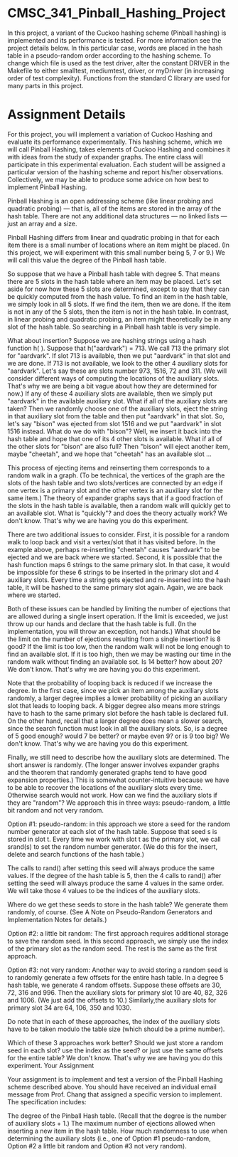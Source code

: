 # CMSC_341_Pinball_Hashing_Project
In this project, a variant of the Cuckoo hashing scheme (Pinball hashing) is implemented and its performance is tested. For more information see the project details below. In this particular case, words are placed in the hash table in a pseudo-random order according to the hashing scheme. To change which file is used as the test driver, alter the constant DRIVER in the Makefile to either smalltest, mediumtest, driver, or myDriver (in increasing order of test complexity). Functions from the standard C library are used for many parts in this project.

# Assignment Details
For this project, you will implement a variation of Cuckoo Hashing and evaluate its performance experimentally. This hashing scheme, which we will call Pinball Hashing, takes elements of Cuckoo Hashing and combines it with ideas from the study of expander graphs. The entire class will participate in this experimental evaluation. Each student will be assigned a particular version of the hashing scheme and report his/her observations. Collectively, we may be able to produce some advice on how best to implement Pinball Hashing.

Pinball Hashing is an open addressing scheme (like linear probing and quadratic probing) — that is, all of the items are stored in the array of the hash table. There are not any additional data structures — no linked lists — just an array and a size.

Pinball Hashing differs from linear and quadratic probing in that for each item there is a small number of locations where an item might be placed. (In this project, we will experiment with this small number being 5, 7 or 9.) We will call this value the degree of the Pinball hash table.

So suppose that we have a Pinball hash table with degree 5. That means there are 5 slots in the hash table where an item may be placed. Let's set aside for now how these 5 slots are determined, except to say that they can be quickly computed from the hash value. To find an item in the hash table, we simply look in all 5 slots. If we find the item, then we are done. If the item is not in any of the 5 slots, then the item is not in the hash table. In contrast, in linear probing and quadratic probing, an item might theoretically be in any slot of the hash table. So searching in a Pinball hash table is very simple.

What about insertion? Suppose we are hashing strings using a hash function h( ). Suppose that h("aardvark") = 713. We call 713 the primary slot for "aardvark". If slot 713 is available, then we put "aardvark" in that slot and we are done. If 713 is not available, we look to the other 4 auxiliary slots for "aardvark". Let's say these are slots number 973, 1516, 72 and 311. (We will consider different ways of computing the locations of the auxiliary slots. That's why we are being a bit vague about how they are determined for now.) If any of these 4 auxiliary slots are available, then we simply put "aardvark" in the available auxiliary slot. What if all of the auxiliary slots are taken? Then we randomly choose one of the auxiliary slots, eject the string in that auxiliary slot from the table and then put "aardvark" in that slot. So, let's say "bison" was ejected from slot 1516 and we put "aardvark" in slot 1516 instead. What do we do with "bison"? Well, we insert it back into the hash table and hope that one of its 4 other slots is available. What if all of the other slots for "bison" are also full? Then "bison" will eject another item, maybe "cheetah", and we hope that "cheetah" has an available slot ...

This process of ejecting items and reinserting them corresponds to a random walk in a graph. (To be technical, the vertices of the graph are the slots of the hash table and two slots/vertices are connected by an edge if one vertex is a primary slot and the other vertex is an auxiliary slot for the same item.) The theory of expander graphs says that if a good fraction of the slots in the hash table is available, then a random walk will quickly get to an available slot. What is "quickly"? and does the theory actually work? We don't know. That's why we are having you do this experiment.

There are two additional issues to consider. First, it is possible for a random walk to loop back and visit a vertex/slot that it has visited before. In the example above, perhaps re-inserting "cheetah" causes "aardvark" to be ejected and we are back where we started. Second, it is possible that the hash function maps 6 strings to the same primary slot. In that case, it would be impossible for these 6 strings to be inserted in the primary slot and 4 auxiliary slots. Every time a string gets ejected and re-inserted into the hash table, it will be hashed to the same primary slot again. Again, we are back where we started.

Both of these issues can be handled by limiting the number of ejections that are allowed during a single insert operation. If the limit is exceeded, we just throw up our hands and declare that the hash table is full. (In the implementation, you will throw an exception, not hands.) What should be the limit on the number of ejections resulting from a single insertion? is 8 good? If the limit is too low, then the random walk will not be long enough to find an available slot. If it is too high, then we may be wasting our time in the random walk without finding an available sot. Is 14 better? how about 20? We don't know. That's why we are having you do this experiment.

Note that the probability of looping back is reduced if we increase the degree. In the first case, since we pick an item among the auxiliary slots randomly, a larger degree implies a lower probability of picking an auxiliary slot that leads to looping back. A bigger degree also means more strings have to hash to the same primary slot before the hash table is declared full. On the other hand, recall that a larger degree does mean a slower search, since the search function must look in all the auxiliary slots. So, is a degree of 5 good enough? would 7 be better? or maybe even 9? or is 9 too big? We don't know. That's why we are having you do this experiment.

Finally, we still need to describe how the auxiliary slots are determined. The short answer is randomly. (The longer answer involves expander graphs and the theorem that randomly generated graphs tend to have good expansion properties.) This is somewhat counter-intuitive because we have to be able to recover the locations of the auxiliary slots every time. Otherwise search would not work. How can we find the auxiliary slots if they are "random"? We approach this in three ways: pseudo-random, a little bit random and not very random.

Option #1: pseudo-random: in this approach we store a seed for the random number generator at each slot of the hash table. Suppose that seed s is stored in slot t. Every time we work with slot t as the primary slot, we call srand(s) to set the random number generator. (We do this for the insert, delete and search functions of the hash table.)

The calls to rand() after setting this seed will always produce the same values. If the degree of the hash table is 5, then the 4 calls to rand() after setting the seed will always produce the same 4 values in the same order. We will take those 4 values to be the indices of the auxiliary slots.

Where do we get these seeds to store in the hash table? We generate them randomly, of course. (See A Note on Pseudo-Random Generators and Implementation Notes for details.)
    
Option #2: a little bit random: The first approach requires additional storage to save the random seed. In this second approach, we simply use the index of the primary slot as the random seed. The rest is the same as the first approach.
    
Option #3: not very random: Another way to avoid storing a random seed is to randomly generate a few offsets for the entire hash table. In a degree 5 hash table, we generate 4 random offsets. Suppose these offsets are 30, 72, 316 and 996. Then the auxiliary slots for primary slot 10 are 40, 82, 326 and 1006. (We just add the offsets to 10.) Similarly,the auxiliary slots for primary slot 34 are 64, 106, 350 and 1030. 

Do note that in each of these approaches, the index of the auxiliary slots have to be taken modulo the table size (which should be a prime number).

Which of these 3 approaches work better? Should we just store a random seed in each slot? use the index as the seed? or just use the same offsets for the entire table? We don't know. That's why we are having you do this experiment.
Your Assignment

Your assignment is to implement and test a version of the Pinball Hashing scheme described above. You should have received an individual email message from Prof. Chang that assigned a specific version to implement. The specification includes:

The degree of the Pinball Hash table. (Recall that the degree is the number of auxiliary slots + 1.)
The maximum number of ejections allowed when inserting a new item in the hash table.
How much randomness to use when determining the auxiliary slots (i.e., one of Option #1 pseudo-random, Option #2 a little bit random and Option #3 not very random). 
